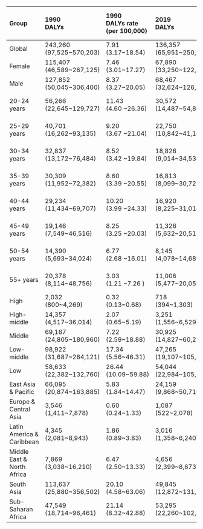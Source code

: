 |Group                      |1990<br>DALYs               |1990<br>DALYs rate (per 100,000) |2019<br>DALYs               |2019<br>DALYs rate (per 100,000) |2021<br>DALYs              |2021<br>DALYs rate (per 100,000) |AAPC (95%CI)<br>1990-2019 |AAPC (95%CI)<br>2019-2021 |
|:--------------------------|:---------------------------|:--------------------------------|:---------------------------|:--------------------------------|:--------------------------|:--------------------------------|:-------------------------|:-------------------------|
|Global                     |243,260<br>(97,525~570,203) |7.91<br>(3.17~18.54)             |136,357<br>(65,951~250,707) |2.66<br>(1.29~4.89)              |57,690<br>(23,499~119,149) |1.10<br>(0.45~2.27)              |-1.71 (-1.84~-1.58)***    |-34.96 (-42.12~-26.91)*** |
|Female                     |115,407<br>(46,589~267,125) |7.46<br>(3.01~17.27)             |67,890<br>(33,250~122,840)  |2.62<br>(1.28~4.74)              |28,108<br>(10,776~58,684)  |1.06<br>(0.41~2.21)              |-1.54 (-1.67~-1.41)***    |-35.66 (-42.76~-27.68)*** |
|Male                       |127,852<br>(50,045~306,400) |8.37<br>(3.27~20.05)             |68,467<br>(32,624~126,565)  |2.70<br>(1.29~4.99)              |29,582<br>(12,612~60,662)  |1.14<br>(0.48~2.33)              |-1.87 (-2.01~-1.74)***    |-34.27 (-41.50~-26.16)*** |
|20-24 years                |56,266<br>(22,645~129,727)  |11.43<br>(4.60 ~26.36)           |30,572<br>(14,487~54,861)   |5.14 <br>(2.44 ~9.22 )           |12,281<br>(4,729~26,019)   |2.06 <br>(0.79 ~4.36 )           |-1.77 (-1.92~-1.63)***    |-36.63 (-44.19~-28.05)*** |
|25-29 years                |40,701<br>(16,262~93,135)   |9.20 <br>(3.67 ~21.04)           |22,750<br>(10,842~41,166)   |3.82 <br>(1.82 ~6.91 )           |9,545<br>(3,785~19,856)    |1.62 <br>(0.64 ~3.37 )           |-1.81 (-1.91~-1.71)***    |-35.24 (-42.77~-26.73)*** |
|30-34 years                |32,837<br>(13,172~76,484)   |8.52 <br>(3.42 ~19.84)           |18,826<br>(9,014~34,534)    |3.14 <br>(1.50 ~5.76 )           |8,206<br>(3,391~17,076)    |1.36 <br>(0.56 ~2.82 )           |-1.73 (-1.89~-1.56)***    |-34.00 (-40.83~-26.37)*** |
|35-39 years                |30,309<br>(11,952~72,382)   |8.60 <br>(3.39 ~20.55)           |16,813<br>(8,099~30,721)    |3.13 <br>(1.51 ~5.72 )           |7,252<br>(2,988~14,888)    |1.29 <br>(0.53 ~2.65 )           |-1.67 (-1.88~-1.47)***    |-34.35 (-41.01~-26.93)*** |
|40-44 years                |29,234<br>(11,434~69,707)   |10.20<br>(3.99 ~24.33)           |16,920<br>(8,225~31,014)    |3.46 <br>(1.68 ~6.34 )           |7,295<br>(3,022~14,978)    |1.46 <br>(0.60 ~2.99 )           |-1.64 (-1.77~-1.50)***    |-34.36 (-41.25~-26.66)*** |
|45-49 years                |19,146<br>(7,549~46,516)    |8.25 <br>(3.25 ~20.03)           |11,326<br>(5,632~20,513)    |2.40 <br>(1.20 ~4.35 )           |4,833<br>(2,023~9,864)     |1.02 <br>(0.43 ~2.08 )           |-1.47 (-1.62~-1.33)***    |-34.71 (-41.75~-26.82)*** |
|50-54 years                |14,390<br>(5,693~34,024)    |6.77 <br>(2.68 ~16.01)           |8,145<br>(4,078~14,689)     |1.87 <br>(0.94 ~3.38 )           |3,556<br>(1,522~7,124)     |0.80 <br>(0.34 ~1.60 )           |-1.58 (-1.73~-1.42)***    |-33.98 (-40.32~-26.96)*** |
|55+ years                  |20,378<br>(8,114~48,756)    |3.03 <br>(1.21 ~7.26 )           |11,006<br>(5,477~20,059)    |0.78 <br>(0.39 ~1.43 )           |4,721<br>(2,042~9,827)     |0.32 <br>(0.14 ~0.66 )           |-1.83 (-1.95~-1.70)***    |-34.54 (-42.30~-25.73)*** |
|High                       |2,032<br>(800~4,269)        |0.32<br>(0.13~0.68)              |718<br>(394~1,303)          |0.08<br>(0.05~0.15)              |141<br>(50~301)            |0.02<br>(0.01~0.03)              |-3.64 (-4.00~-3.27)***    |-55.04 (-63.07~-45.27)*** |
|High-middle                |14,357<br>(4,517~36,014)    |2.07<br>(0.65~5.19)              |3,251<br>(1,556~6,529)      |0.33<br>(0.16~0.66)              |1,348<br>(417~3,674)       |0.13<br>(0.04~0.37)              |-5.62 (-5.86~-5.38)***    |-35.62 (-37.57~-33.61)*** |
|Middle                     |69,167<br>(24,805~180,960)  |7.22<br>(2.59~18.88)             |30,925<br>(14,827~60,273)   |1.86<br>(0.89~3.63)              |10,718<br>(3,782~24,062)   |0.63<br>(0.22~1.42)              |-2.34 (-2.50~-2.19)***    |-41.15 (-46.58~-35.16)*** |
|Low-middle                 |98,922<br>(31,687~264,121)  |17.34<br>(5.56~46.31)            |47,265<br>(19,107~105,532)  |4.24<br>(1.72~9.48)              |20,806<br>(6,926~52,107)   |1.80<br>(0.60~4.50)              |-1.91 (-2.17~-1.64)***    |-33.66 (-41.40~-24.90)*** |
|Low                        |58,633<br>(22,382~132,760)  |26.44<br>(10.09~59.88)           |54,044<br>(22,984~105,203)  |10.77<br>(4.58~20.96)            |24,659<br>(9,549~51,718)   |4.62<br>(1.79~9.70)              |-0.44 (-0.65~-0.23)***    |-32.46 (-40.63~-23.16)*** |
|East Asia & Pacific        |66,095<br>(20,874~163,885)  |5.83<br>(1.84~14.47)             |24,159<br>(9,868~50,710)    |1.38<br>(0.57~2.90)              |5,994<br>(1,610~14,009)    |0.34<br>(0.09~0.79)              |-3.54 (-3.81~-3.27)***    |-50.17 (-56.19~-43.31)*** |
|Europe & Central Asia      |3,546<br>(1,411~7,878)      |0.60<br>(0.24~1.33)              |1,087<br>(522~2,078)        |0.15<br>(0.07~0.29)              |161<br>(55~386)            |0.02<br>(0.01~0.05)              |-6.04 (-6.98~-5.09)***    |-61.32 (-77.25~-34.23)*** |
|Latin America & Caribbean  |4,345<br>(2,081~8,943)      |1.86<br>(0.89~3.83)              |3,016<br>(1,358~6,240)      |0.69<br>(0.31~1.42)              |571<br>(212~1,549)         |0.13<br>(0.05~0.34)              |-1.53 (-2.00~-1.07)***    |-56.99 (-58.71~-55.21)*** |
|Middle East & North Africa |7,869<br>(3,038~16,210)     |6.47<br>(2.50~13.33)             |4,656<br>(2,399~8,673)      |1.62<br>(0.83~3.01)              |1,035<br>(406~2,328)       |0.35<br>(0.14~0.78)              |-1.42 (-2.02~-0.83)***    |-52.75 (-60.65~-43.28)*** |
|South Asia                 |113,637<br>(25,880~356,502) |20.10<br>(4.58~63.06)            |49,845<br>(12,872~131,783)  |4.35<br>(1.12~11.51)             |24,442<br>(4,855~68,458)   |2.05<br>(0.41~5.74)              |-2.00 (-2.40~-1.59)***    |-29.98 (-44.63~-11.45)**  |
|Sub-Saharan Africa         |47,549<br>(18,714~96,461)   |21.14<br>(8.32~42.88)            |53,295<br>(22,260~102,861)  |10.21<br>(4.26~19.70)            |25,446<br>(9,737~53,958)   |4.59<br>(1.76~9.73)              |0.27 (0.07~0.46)**        |-30.91 (-39.48~-21.12)*** |
